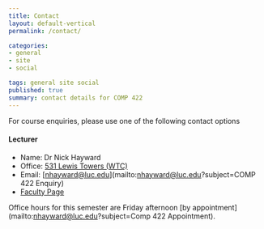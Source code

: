 ```yaml
---
title: Contact
layout: default-vertical
permalink: /contact/

categories:
- general
- site
- social

tags: general site social
published: true
summary: contact details for COMP 422
---
```


For course enquiries, please use one of the following contact options

#### Lecturer

* Name: Dr Nick Hayward
* Office: [531 Lewis Towers (WTC)](http://www.luc.edu/media/lucedu/wtc.pdf)
* Email: [nhayward@luc.edu](mailto:nhayward@luc.edu?subject=COMP 422 Enquiry)
* [Faculty Page](http://www.luc.edu/cs/people/ftfaculty/haywardnicholas.shtml)

Office hours for this semester are Friday afternoon [by appointment](mailto:nhayward@luc.edu?subject=Comp 422 Appointment). 
